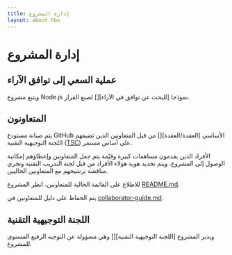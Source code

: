 ```yaml
---
title: إدارة المشروع
layout: about.hbs
---
```


# إدارة المشروع

## عملية السعي إلى توافق الآراء

ويتبع مشروع Node.js نموذجا \[للبحث عن توافق في الآراء]\[] لصنع القرار.

## المتعاونون

يتم صيانة مستودع GitHub الأساسي \[العقدة/العقدة]\[] من قبل المتعاونين
الذين تضيفهم اللجنة التوجيهية التقنية ([TSC][]) على أساس مستمر.

الأفراد الذين يقدمون مساهمات كبيرة وقيّمة يتم جعل المتعاونين
وإعطاؤهم إمكانية الوصول إلى المشروع. ويتم تحديد هوية هؤلاء الأفراد من قبل لجنة التدريب التقنية
وتجري مناقشة ترشيحهم مع المتعاونين الحاليين.

للاطلاع على القائمة الحالية للمتعاونين، انظر المشروع [README.md][].

يتم الحفاظ على دليل للمتعاونين في [collaborator-guide.md][].

## اللجنة التوجيهية التقنية

ويدير المشروع \[اللجنة التوجيهية التقنية]\[]
وهي مسؤولة عن التوجيه الرفيع المستوى للمشروع.

[consensus seeking]: https://en.wikipedia.org/wiki/consensusus-seeking_decision

[readme.md]: https://github.com/nodejs/node/blob/main/README.md#current-project-team-members

[tsc]: https://github.com/nodejs/TSC

[technical steering committee (tsc)]: https://github.com/nodejs/TSC/blob/main/TSC-Charter.md

[collaborator-guide.md]: https://github.com/nodejs/node/blob/main/doc/contributing/cooperator-guide.md

[nodejs/node]: https://github.com/nodejs/node
